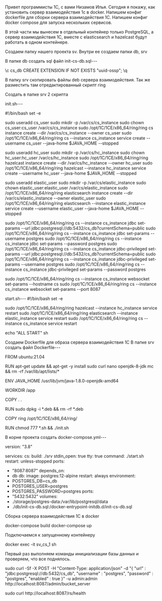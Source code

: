 Привет программисты 1С, с вами Низамов Илья. Сегодня я покажу, как установить сервер взаимодействия 1с в docker. Напишем конфиг dockerfile для сборки сервера взаимодействия 1С. Напишем конфиг docker compose для запуска нескольких сервисов.

В этой части мы вынесем в отдельный контейнер только PostgreSQL, а сервер взаимодействия 1С, вместе с elasticsearch и hazelcast будут работать в одном контейнере.

Создаем папку нашего проекта sv. Внутри ее создаем папки db, srv

В папке db создать sql файл init-cs-db.sql---

\c cs_db
CREATE EXTENSION IF NOT EXISTS "uuid-ossp";
\q

В папку srv скопировать файлы deb сервера взаимодействия.
Так же разместить там отредактированный скрипт ring

Создать в папке srv 2 скрипта

init.sh---

#!/bin/bash
set -e

sudo useradd cs_user
sudo mkdir -p /var/cs/cs_instance
sudo chown cs_user:cs_user /var/cs/cs_instance
sudo /opt/1C/1CE/x86_64/ring/ring cs instance create --dir /var/cs/cs_instance --owner cs_user
sudo /opt/1C/1CE/x86_64/ring/ring cs --instance cs_instance service create --username cs_user --java-home $JAVA_HOME --stopped

sudo useradd hc_user
sudo mkdir -p /var/cs/hc_instance
sudo chown hc_user:hc_user /var/cs/hc_instance
sudo /opt/1C/1CE/x86_64/ring/ring hazelcast instance create --dir /var/cs/hc_instance --owner hc_user
sudo /opt/1C/1CE/x86_64/ring/ring hazelcast --instance hc_instance service create --username hc_user --java-home $JAVA_HOME --stopped

sudo useradd elastic_user
sudo mkdir -p /var/cs/elastic_instance
sudo chown elastic_user:elastic_user /var/cs/elastic_instance
sudo /opt/1C/1CE/x86_64/ring/ring elasticsearch instance create --dir /var/cs/elastic_instance --owner elastic_user
sudo /opt/1C/1CE/x86_64/ring/ring elasticsearch --instance elastic_instance service create --username elastic_user --java-home $JAVA_HOME --stopped

sudo /opt/1C/1CE/x86_64/ring/ring cs --instance cs_instance jdbc set-params --url jdbc:postgresql://db:5432/cs_db?currentSchema=public
sudo /opt/1C/1CE/x86_64/ring/ring cs --instance cs_instance jdbc set-params --username postgres
sudo /opt/1C/1CE/x86_64/ring/ring cs --instance cs_instance jdbc set-params --password postgres
sudo /opt/1C/1CE/x86_64/ring/ring cs --instance cs_instance jdbc-privileged set-params --url jdbc:postgresql://db:5432/cs_db?currentSchema=public
sudo /opt/1C/1CE/x86_64/ring/ring cs --instance cs_instance jdbc-privileged set-params --username postgres
sudo /opt/1C/1CE/x86_64/ring/ring cs --instance cs_instance jdbc-privileged set-params --password postgres

sudo /opt/1C/1CE/x86_64/ring/ring cs --instance cs_instance websocket set-params --hostname cs
sudo /opt/1C/1CE/x86_64/ring/ring cs --instance cs_instance websocket set-params --port 8087

start.sh---
#!/bin/bash
set -e

sudo /opt/1C/1CE/x86_64/ring/ring hazelcast --instance hc_instance service restart
sudo /opt/1C/1CE/x86_64/ring/ring elasticsearch --instance elastic_instance service restart
sudo /opt/1C/1CE/x86_64/ring/ring cs --instance cs_instance service restart

echo "ALL START"
sh


Создаем Dockerfile для образа сервера взаимодействия 1С
В папке srv создать файл Dockerfile---

FROM ubuntu:21.04

RUN apt-get update && apt-get -y install sudo curl nano openjdk-8-jdk mc && rm -rf /var/lib/apt/lists/*

ENV JAVA_HOME /usr/lib/jvm/java-1.8.0-openjdk-amd64

WORKDIR /app

COPY . .

RUN sudo dpkg -i *.deb && rm -rf *.deb

COPY ring /opt/1C/1CE/x86_64/ring/

RUN chmod 777 *.sh && ./init.sh

В корне проекта создать docker-compose.yml---

version: "3.8"

services:
cs:
build: ./srv
stdin_open: true
tty: true
command: ./start.sh
restart: unless-stopped
ports:
- "8087:8087"
depends_on:
- db
db:
image: postgres:12-alpine
restart: always
environment:
- POSTGRES_DB=cs_db
- POSTGRES_USER=postgres
- POSTGRES_PASSWORD=postgres
ports:
- "5432:5432"
volumes:
- ./storage/postgres-data:/var/lib/postgresql/data
- ./db/init-cs-db.sql:/docker-entrypoint-initdb.d/init-cs-db.sql


Сборка сервера взаимодействия 1С в docker

docker-compose build 
docker-compose up

Подключаемся к запущенному контейнеру

docker exec -it sv_cs_1 sh

Первый раз выполняем команды инициализации базы данных и проверяем, что все поднялось.

sudo curl -Sf -X POST -H "Content-Type: application/json" -d "{ \"url\" : \"jdbc:postgresql://db:5432/cs_db\", \"username\" : \"postgres\", \"password\" : \"postgres\", \"enabled\" : true }" -u admin:admin http://localhost:8087/admin/bucket_server


sudo curl http://localhost:8087/rs/health
